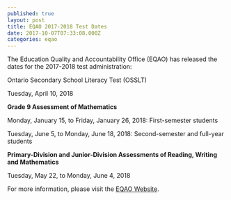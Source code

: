 ```yaml
---
published: true
layout: post
title: EQAO 2017-2018 Test Dates
date: 2017-10-07T07:33:08.000Z
categories: eqao
---
```


The Education Quality and Accountability Office (EQAO) has released the dates for the 2017-2018 test administration:

Ontario Secondary School Literacy Test (OSSLT)

Tuesday, April 10, 2018


**Grade 9 Assessment of Mathematics**

Monday, January 15, to Friday, January 26, 2018: First-semester students

Tuesday, June 5, to Monday, June 18, 2018: Second-semester and full-year students

**Primary-Division and Junior-Division Assessments of Reading, Writing and Mathematics**

Tuesday, May 22, to Monday, June 4, 2018

For more information, please visit the [EQAO Website](http://www.eqao.com/en "EQAO").

